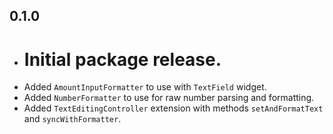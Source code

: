 ## 0.1.0

* # Initial package release.
* Added `AmountInputFormatter` to use with `TextField` widget.
* Added `NumberFormatter` to use for raw number parsing and formatting.
* Added `TextEditingController` extension with methods `setAndFormatText` and `syncWithFormatter`.

